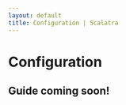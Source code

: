 ```yaml
---
layout: default
title: Configuration | Scalatra
---
```


<div class="page-header">
  <h1>Configuration</h1>
</div>

## Guide coming soon!
